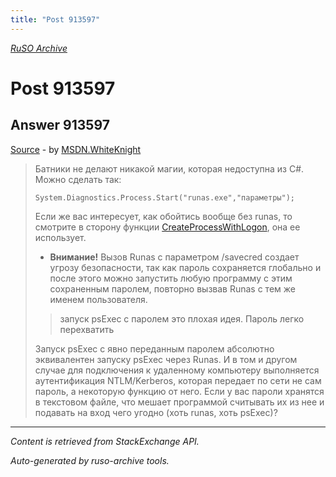 ```yaml
---
title: "Post 913597"
---
```

<p><i><a href="https://github.com/MSDN-WhiteKnight/ruso-archive/">RuSO Archive</a></i></p>
<h1>Post 913597</h1>
<h2>Answer 913597</h2>
<p><a href="https://ru.stackoverflow.com/a/913597/">Source</a> - by <a href="https://ru.stackoverflow.com/users/240512/msdn-whiteknight">MSDN.WhiteKnight</a></p>
<blockquote>
<p>Батники не делают никакой магии, которая недоступна из C#. Можно сделать так:</p>

<pre><code>System.Diagnostics.Process.Start("runas.exe","параметры");
</code></pre>

<p>Если же вас интересует, как обойтись вообще без runas, то смотрите в сторону функции <a href="https://docs.microsoft.com/en-us/windows/desktop/api/winbase/nf-winbase-createprocesswithlogonw" rel="nofollow noreferrer">CreateProcessWithLogon</a>, она ее использует.</p>

<ul>
<li><strong>Внимание!</strong> Вызов Runas с параметром /savecred создает угрозу безопасности, так как пароль сохраняется глобально и после этого можно запустить любую программу с этим сохраненным паролем, повторно вызвав Runas с тем же именем пользователя.</li>
</ul>

<blockquote>
  <p>запуск psExec с паролем это плохая идея. Пароль легко перехватить</p>
</blockquote>

<p>Запуск psExec с явно переданным паролем абсолютно эквивалентен запуску psExec через Runas. И в том и другом случае для подключения к удаленному компьютеру выполняется аутентификация NTLM/Kerberos, которая передает по сети не сам пароль, а некоторую функцию от него. Если у вас пароли хранятся в текстовом файле, что мешает программой считывать их из нее и подавать на вход чего угодно (хоть runas, хоть psExec)?</p>

</blockquote>
<hr/>
<p><i>Content is retrieved from StackExchange API. </i></p>
<p><i>Auto-generated by ruso-archive tools. </i></p>
